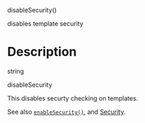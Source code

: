 disableSecurity()

disables template security

Description
===========

string

disableSecurity

This disables securty checking on templates.

See also [`enableSecurity()`](#api.enable.security), and
[Security](#advanced.features.security).
